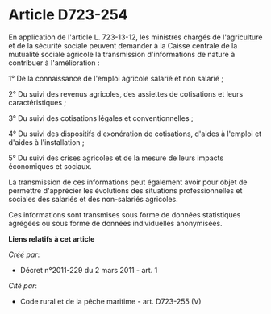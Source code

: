 # Article D723-254

En application de l'article L. 723-13-12, les ministres chargés de l'agriculture et de la sécurité sociale peuvent demander à
la Caisse centrale de la mutualité sociale agricole la transmission d'informations de nature à contribuer à l'amélioration : 

1° De la connaissance de l'emploi agricole salarié et non salarié ; 

2° Du suivi des revenus agricoles, des assiettes de cotisations et leurs caractéristiques ; 

3° Du suivi des cotisations légales et conventionnelles ; 

4° Du suivi des dispositifs d'exonération de cotisations, d'aides à l'emploi et d'aides à l'installation ; 

5° Du suivi des crises agricoles et de la mesure de leurs impacts économiques et sociaux. 

La transmission de ces informations peut également avoir pour objet de permettre d'apprécier les évolutions des situations
professionnelles et sociales des salariés et des non-salariés agricoles. 

Ces informations sont transmises sous forme de données statistiques agrégées ou sous forme de données individuelles
anonymisées.

**Liens relatifs à cet article**

_Créé par_:

  - Décret n°2011-229 du 2 mars 2011 - art. 1

_Cité par_:

  - Code rural et de la pêche maritime - art. D723-255 (V)
